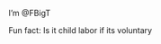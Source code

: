 I’m @FBigT

Fun fact: Is it child labor if its voluntary

<!---
FBigT/FBigT is a ✨ special ✨ repository because its `README.md` (this file) appears on your GitHub profile.
You can click the Preview link to take a look at your changes.
--->
